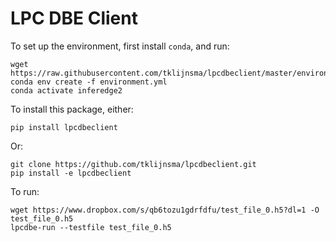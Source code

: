 # LPC DBE Client

To set up the environment, first install `conda`, and run:

```
wget https://raw.githubusercontent.com/tklijnsma/lpcdbeclient/master/environment.yml
conda env create -f environment.yml
conda activate inferedge2
```

To install this package, either:

```
pip install lpcdbeclient
```

Or:

```
git clone https://github.com/tklijnsma/lpcdbeclient.git
pip install -e lpcdbeclient
```

To run:

```
wget https://www.dropbox.com/s/qb6tozu1gdrfdfu/test_file_0.h5?dl=1 -O test_file_0.h5
lpcdbe-run --testfile test_file_0.h5
```
